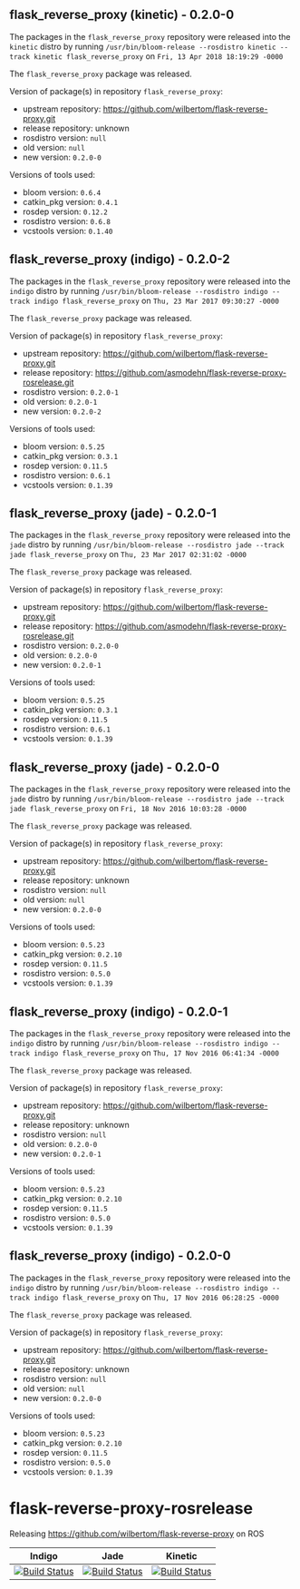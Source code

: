## flask_reverse_proxy (kinetic) - 0.2.0-0

The packages in the `flask_reverse_proxy` repository were released into the `kinetic` distro by running `/usr/bin/bloom-release --rosdistro kinetic --track kinetic flask_reverse_proxy` on `Fri, 13 Apr 2018 18:19:29 -0000`

The `flask_reverse_proxy` package was released.

Version of package(s) in repository `flask_reverse_proxy`:

- upstream repository: https://github.com/wilbertom/flask-reverse-proxy.git
- release repository: unknown
- rosdistro version: `null`
- old version: `null`
- new version: `0.2.0-0`

Versions of tools used:

- bloom version: `0.6.4`
- catkin_pkg version: `0.4.1`
- rosdep version: `0.12.2`
- rosdistro version: `0.6.8`
- vcstools version: `0.1.40`


## flask_reverse_proxy (indigo) - 0.2.0-2

The packages in the `flask_reverse_proxy` repository were released into the `indigo` distro by running `/usr/bin/bloom-release --rosdistro indigo --track indigo flask_reverse_proxy` on `Thu, 23 Mar 2017 09:30:27 -0000`

The `flask_reverse_proxy` package was released.

Version of package(s) in repository `flask_reverse_proxy`:

- upstream repository: https://github.com/wilbertom/flask-reverse-proxy.git
- release repository: https://github.com/asmodehn/flask-reverse-proxy-rosrelease.git
- rosdistro version: `0.2.0-1`
- old version: `0.2.0-1`
- new version: `0.2.0-2`

Versions of tools used:

- bloom version: `0.5.25`
- catkin_pkg version: `0.3.1`
- rosdep version: `0.11.5`
- rosdistro version: `0.6.1`
- vcstools version: `0.1.39`


## flask_reverse_proxy (jade) - 0.2.0-1

The packages in the `flask_reverse_proxy` repository were released into the `jade` distro by running `/usr/bin/bloom-release --rosdistro jade --track jade flask_reverse_proxy` on `Thu, 23 Mar 2017 02:31:02 -0000`

The `flask_reverse_proxy` package was released.

Version of package(s) in repository `flask_reverse_proxy`:

- upstream repository: https://github.com/wilbertom/flask-reverse-proxy.git
- release repository: https://github.com/asmodehn/flask-reverse-proxy-rosrelease.git
- rosdistro version: `0.2.0-0`
- old version: `0.2.0-0`
- new version: `0.2.0-1`

Versions of tools used:

- bloom version: `0.5.25`
- catkin_pkg version: `0.3.1`
- rosdep version: `0.11.5`
- rosdistro version: `0.6.1`
- vcstools version: `0.1.39`


## flask_reverse_proxy (jade) - 0.2.0-0

The packages in the `flask_reverse_proxy` repository were released into the `jade` distro by running `/usr/bin/bloom-release --rosdistro jade --track jade flask_reverse_proxy` on `Fri, 18 Nov 2016 10:03:28 -0000`

The `flask_reverse_proxy` package was released.

Version of package(s) in repository `flask_reverse_proxy`:

- upstream repository: https://github.com/wilbertom/flask-reverse-proxy.git
- release repository: unknown
- rosdistro version: `null`
- old version: `null`
- new version: `0.2.0-0`

Versions of tools used:

- bloom version: `0.5.23`
- catkin_pkg version: `0.2.10`
- rosdep version: `0.11.5`
- rosdistro version: `0.5.0`
- vcstools version: `0.1.39`


## flask_reverse_proxy (indigo) - 0.2.0-1

The packages in the `flask_reverse_proxy` repository were released into the `indigo` distro by running `/usr/bin/bloom-release --rosdistro indigo --track indigo flask_reverse_proxy` on `Thu, 17 Nov 2016 06:41:34 -0000`

The `flask_reverse_proxy` package was released.

Version of package(s) in repository `flask_reverse_proxy`:

- upstream repository: https://github.com/wilbertom/flask-reverse-proxy.git
- release repository: unknown
- rosdistro version: `null`
- old version: `0.2.0-0`
- new version: `0.2.0-1`

Versions of tools used:

- bloom version: `0.5.23`
- catkin_pkg version: `0.2.10`
- rosdep version: `0.11.5`
- rosdistro version: `0.5.0`
- vcstools version: `0.1.39`


## flask_reverse_proxy (indigo) - 0.2.0-0

The packages in the `flask_reverse_proxy` repository were released into the `indigo` distro by running `/usr/bin/bloom-release --rosdistro indigo --track indigo flask_reverse_proxy` on `Thu, 17 Nov 2016 06:28:25 -0000`

The `flask_reverse_proxy` package was released.

Version of package(s) in repository `flask_reverse_proxy`:

- upstream repository: https://github.com/wilbertom/flask-reverse-proxy.git
- release repository: unknown
- rosdistro version: `null`
- old version: `null`
- new version: `0.2.0-0`

Versions of tools used:

- bloom version: `0.5.23`
- catkin_pkg version: `0.2.10`
- rosdep version: `0.11.5`
- rosdistro version: `0.5.0`
- vcstools version: `0.1.39`


# flask-reverse-proxy-rosrelease
Releasing https://github.com/wilbertom/flask-reverse-proxy on ROS

| Indigo | Jade | Kinetic |
|:------:|:----:|:-------:|
| [![Build Status](https://travis-ci.org/asmodehn/flask-reverse-proxy-rosrelease.svg?branch=release%2Findigo%2Fflask_reverse_proxy)](https://travis-ci.org/asmodehn/flask-reverse-proxy-rosrelease)| [![Build Status](https://travis-ci.org/asmodehn/flask-reverse-proxy-rosrelease.svg?branch=release%2Fjade%2Fflask_reverse_proxy)](https://travis-ci.org/asmodehn/flask-reverse-proxy-rosrelease) | [![Build Status](https://travis-ci.org/asmodehn/flask-reverse-proxy-rosrelease.svg?branch=release%2Fkinetic%2Fflask_reverse_proxy)](https://travis-ci.org/asmodehn/flask-reverse-proxy-rosrelease)|
